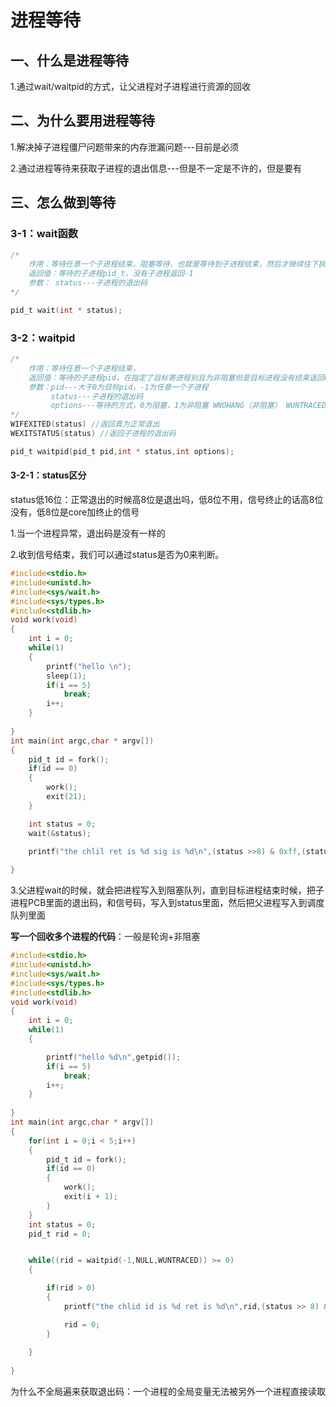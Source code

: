 # 进程等待

## 一、什么是进程等待

1.通过wait/waitpid的方式，让父进程对子进程进行资源的回收

## 二、为什么要用进程等待

1.解决掉子进程僵尸问题带来的内存泄漏问题---目前是必须

2.通过进程等待来获取子进程的退出信息---但是不一定是不许的，但是要有

## 三、怎么做到等待

### 3-1：wait函数

```c
/* 
	作用：等待任意一个子进程结束，阻塞等待，也就是等待到子进程结束，然后才继续往下执行
	返回值：等待的子进程pid_t，没有子进程返回-1
	参数： status---子进程的退出码
*/

pid_t wait(int * status);
```

### 3-2：waitpid

```c
/* 
	作用：等待任意一个子进程结束，
	返回值：等待的子进程pid，在指定了目标寄进程别且为非阻塞但是目标进程没有结束返回0，失败为-1
	参数：pid---大于0为目标pid，-1为任意一个子进程
		 status---子进程的退出码
		 options---等待的方式，0为阻塞，1为非阻塞 WNOHANG（非阻塞） WUNTRACED（） WCONTINUED（）
*/
WIFEXITED(status) //返回真为正常退出
WEXITSTATUS(status)	//返回子进程的退出码

pid_t waitpid(pid_t pid,int * status,int options);
```

#### 3-2-1：status区分

status低16位：正常退出的时候高8位是退出吗，低8位不用，信号终止的话高8位没有，低8位是core加终止的信号 

1.当一个进程异常，退出码是没有一样的

2.收到信号结束，我们可以通过status是否为0来判断。

```c
#include<stdio.h>
#include<unistd.h>
#include<sys/wait.h>
#include<sys/types.h>
#include<stdlib.h>
void work(void)
{
    int i = 0;
    while(1)
    {
        printf("hello \n");
        sleep(1);    
        if(i == 5)
            break;
        i++;
    }
    
}
int main(int argc,char * argv[])
{
    pid_t id = fork();
    if(id == 0)
    {
        work();
        exit(21);
    }

    int status = 0;
    wait(&status);

    printf("the chlil ret is %d sig is %d\n",(status >>8) & 0xff,(status & 0x7f));
    
}
```

3.父进程wait的时候，就会把进程写入到阻塞队列，直到目标进程结束时候，把子进程PCB里面的退出码，和信号码，写入到status里面，然后把父进程写入到调度队列里面

**写一个回收多个进程的代码**：一般是轮询+非阻塞

```c
#include<stdio.h>
#include<unistd.h>
#include<sys/wait.h>
#include<sys/types.h>
#include<stdlib.h>
void work(void)
{
    int i = 0;
    while(1)
    {

        printf("hello %d\n",getpid());
        if(i == 5)
            break;
        i++;
    }
    
}
int main(int argc,char * argv[])
{
    for(int i = 0;i < 5;i++)
    {
        pid_t id = fork();
        if(id == 0)
        {
            work();
            exit(i + 1);
        }
    }
    int status = 0;
    pid_t rid = 0;


    while((rid = waitpid(-1,NULL,WUNTRACED)) >= 0)
    {   

        if(rid > 0)
        {
            printf("the chlid id is %d ret is %d\n",rid,(status >> 8) & 0xff);

            rid = 0;
        }
           
    }
    
}
```

为什么不全局遍来获取退出码：一个进程的全局变量无法被另外一个进程直接读取
